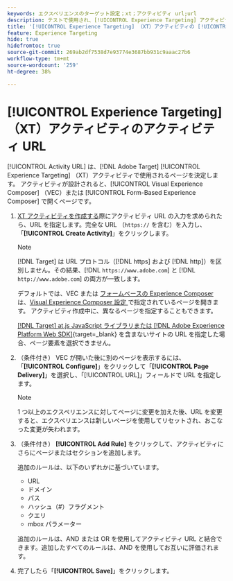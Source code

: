 ```yaml
---
keywords: エクスペリエンスのターゲット設定；xt；アクティビティ url;url
description: テストで使用され、[!UICONTROL Experience Targeting] アクティビティが  [!DNL Adobe Target] を使用してデザインされたときに開くページを決定する [!UICONTROL Activity URL] ールの指定方法を説明します。
title: '[!UICONTROL Experience Targeting] （XT）アクティビティの [!UICONTROL Activity URL] とは何ですか。'
feature: Experience Targeting
hide: true
hidefromtoc: true
source-git-commit: 269ab2df7538d7e93774e3687bb931c9aaac27b6
workflow-type: tm+mt
source-wordcount: '259'
ht-degree: 38%

---
```


# [!UICONTROL Experience Targeting] （XT）アクティビティのアクティビティ URL

[!UICONTROL Activity URL] は、[!DNL Adobe Target] [!UICONTROL Experience Targeting] （XT）アクティビティで使用されるページを決定します。 アクティビティが設計されると、[!UICONTROL Visual Experience Composer] （VEC）または [!UICONTROL Form-Based Experience Composer] で開くページです。

1. [XT アクティビティを作成する](/help/main/c-activities/t-experience-target/t-xt-create/xt-create.md)際にアクティビティ URL の入力を求められたら、URL を指定します。完全な URL （`https://` を含む）を入力し、「**[!UICONTROL Create Activity]**」をクリックします。

   >[!NOTE]
   >
   >[!DNL Target] は URL プロトコル（[!DNL https] および [!DNL http]）を区別しません。その結果、[!DNL `https://www.adobe.com`] と [!DNL `http://www.adobe.com`] の両方が一致します。
   >
   >デフォルトでは、VEC または [ フォームベースの Experience Composer](/help/main/c-experiences/form-experience-composer.md) は、[Visual Experience Composer 設定 ](/help/main/administrating-target/visual-experience-composer-set-up.md) で指定されているページを開きます。 アクティビティ作成中に、異なるページを指定することもできます。
   >
   >[[!DNL Target] at.js JavaScript ライブラリまたは  [!DNL Adobe Experience Platform Web SDK]](https://experienceleague.adobe.com/docs/target-dev/developer/client-side/overview.html){target=_blank} を含まないサイトの URL を指定した場合、ページ要素を選択できません。

1. （条件付き） VEC が開いた後に別のページを表示するには、「**[!UICONTROL Configure]**」をクリックして「**[!UICONTROL Page Delivery]**」を選択し、「[!UICONTROL URL]」フィールドで URL を指定します。

   >[!NOTE]
   >
   >1 つ以上のエクスペリエンスに対してページに変更を加えた後、URL を変更すると、エクスペリエンスは新しいページを使用してリセットされ、おこなった変更が失われます。

1. （条件付き） **[!UICONTROL Add Rule]** をクリックして、アクティビティにさらにページまたはセクションを追加します。

   追加のルールは、以下のいずれかに基づいています。

   * URL
   * ドメイン
   * パス
   * ハッシュ（#）フラグメント
   * クエリ
   * mbox パラメーター

   追加のルールは、AND または OR を使用してアクティビティ URL と結合できます。追加したすべてのルールは、AND を使用してお互いに評価されます。

1. 完了したら「**[!UICONTROL Save]**」をクリックします。
